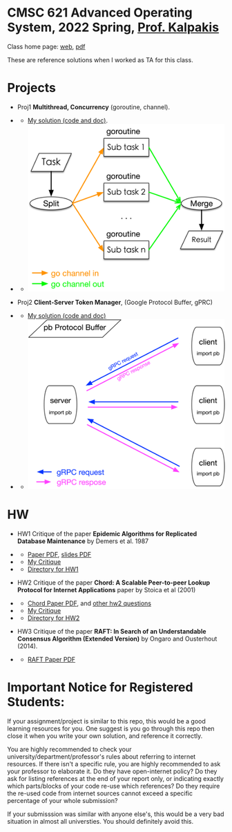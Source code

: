 # CMSC 621 Advanced Operating System, 2022 Spring, [Prof. Kalpakis](https://www.csee.umbc.edu/~kalpakis/)


Class home page: [web](https://www.csee.umbc.edu/~kalpakis/courses/621-sp22/cmsc621.php), [pdf](./doc/homepage.pdf)

These are reference solutions when I worked as TA for this class.


# Projects

- Proj1 **Multithread, Concurrency** (goroutine, channel).
- - [My solution (code and doc)](doc/proj1_go_concurrency/).

- - ![](doc/proj1_go_concurrency/img/structure.png)

- Proj2 **Client-Server Token Manager**, (Google Protocol Buffer, gPRC)
- - [My solution (code and doc)](doc/proj2_gRPC_ProtocolBuffer_Client-Server_Token_Manager/)
- - ![](doc/proj2_gRPC_ProtocolBuffer_Client-Server_Token_Manager/img/structure1.png)




# HW
- HW1 Critique of the paper **Epidemic Algorithms for Replicated Database Maintenance** by Demers et al. 1987
- - [Paper PDF](./doc/hw1_rumor_mongering/p1-demers.pdf), [slides PDF](doc/hw1_rumor_mongering/slides.pdf)
- - [My Critique](doc/hw1_rumor_mongering/Critique_DayuanTan_v2.pdf)
- - [Directory for HW1](./doc/hw1_rumor_mongering/)

- HW2 Critique of the paper **Chord: A Scalable Peer-to-peer Lookup Protocol for Internet Applications** paper by Stoica et al (2001)
- - [Chord Paper PDF](./doc/hw2_chord/Chord%20-%20Stoica%20et%20al%202001%20-%20%20A%20Scalable%20Peer-to-peer%20Lookup%20Protocol%20for%20Internet%20Applications%20paper.pdf), and [other hw2 questions](doc/hw2_chord/hw2.pdf)
- - [My Critique](doc/hw2_chord/)
- - [Directory for HW2](./doc/hw2_chord/)

- HW3 Critique of the paper **RAFT: In Search of an Understandable Consensus Algorithm (Extended Version)** by Ongaro and Ousterhout (2014).
- - [RAFT Paper PDF](./doc/hw3_raft/raft-extended.pdf)


# Important Notice for Registered Students:
<p>
If your assignment/project is similar to this repo, this would be a good learning resources for you. One suggest is you go through this repo then close it when you write your own solution, and reference it correctly. 
    
You are highly recommended to check your university/department/professor's rules about referring to internet resources. If there isn't a specific rule, you are highly recommended to ask your professor to elaborate it. Do they have open-internet policy? Do they ask for listing references at the end of your report only, or indicating exactly which parts/blocks of your code re-use which references? Do they require the re-used code from internet sources cannot exceed a specific percentage of your whole submission?
    
If your submisssion was similar with anyone else's, this would be a very bad situation in almost all universties. You should definitely avoid this.        
</p>